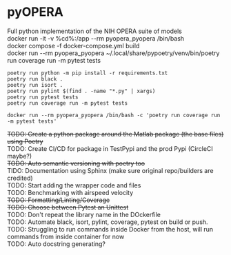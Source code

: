 # pyOPERA
Full python implementation of the NIH OPERA suite of models  
docker run -it -v %cd%:/app --rm pyopera_pyopera /bin/bash  
docker compose -f docker-compose.yml build  
docker run --rm pyopera_pyopera ~/.local/share/pypoetry/venv/bin/poetry run coverage run -m pytest tests  

```
poetry run python -m pip install -r requirements.txt  
poetry run black .  
poetry run isort .  
poetry run pylint $(find . -name "*.py" | xargs)  
poetry run pytest tests  
poetry run coverage run -m pytest tests  

docker run --rm pyopera_pyopera /bin/bash -c 'poetry run coverage run -m pytest tests'  
```

~~TODO: Create a python package around the Matlab package (the base files) using Poetry~~  
TODO: Create CI/CD for package in TestPypi and the prod Pypi (CircleCI maybe?)  
~~TODO: Auto semantic versioning with poetry too~~  
TIDO: Documentation using Sphinx (make sure original repo/builders are credited)  
TODO: Start adding the wrapper code and files  
TODO: Benchmarking with airspeed velocity  
~~TODO: Formatting/Linting/Coverage~~  
~~TODO: Choose between Pytest an Unittest~~  
TODO: Don't repeat the library name in the DOckerfile  
TODO: Automate black, isort, pylint, coverage, pytest on build or push.  
TODO: Struggling to run commands inside Docker from the host, will run commands from inside container for now  
TODO: Auto docstring generating?
